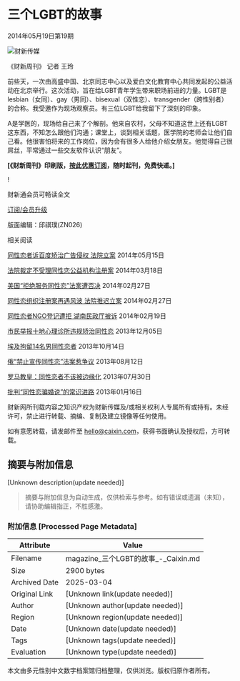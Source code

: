 # 三个LGBT的故事

2014年05月19日第19期

![财新传媒](//file.caixin.com/file/weixin/cx_logo.jpg)

《财新周刊》 记者 王玲

前些天，一次由高盛中国、北京同志中心以及爱白文化教育中心共同发起的公益活动在北京举行。这次活动，旨在给LGBT青年学生带来职场前进的力量。LGBT是lesbian（女同）、gay（男同）、bisexual（双性恋）、transgender（跨性别者）的合称。我受邀作为现场观察员。有三位LGBT给我留下了深刻的印象。

A是学医的，现场给自己来了个解剖。他来自农村，父母不知道这世上还有LGBT这东西，不知怎么跟他们沟通；课堂上，谈到相关话题，医学院的老师会让他们自己看。他很害怕将来的工作岗位，因为会有很多人给他介绍女朋友。他觉得自己很屌丝，平常通过一些交友软件认识“朋友”。

**\[《财新周刊》印刷版，[按此优惠订阅](http://mall.caixin.com/mall/web/product/product.html?id=435&channel=1014&channelSource=zkwzdy)，随时起刊，免费快递。\]**

!

财新通会员可畅读全文

[订阅/会员升级](javascript:;)

版面编辑：邱祺璞(ZN026)

相关阅读

[同性恋者诉百度矫治广告侵权 法院立案](http://m.china.caixin.com/m/2014-05-15/100677721.html) 2014年05月15日

[法院裁定不受理同性恋公益机构注册案](http://m.china.caixin.com/m/2014-03-18/100652763.html) 2014年03月18日

[美国“拒绝服务同性恋”法案遭否决](http://m.international.caixin.com/m/2014-02-27/100644152.html) 2014年02月27日

[同性恋组织注册案再遇风波 法院推迟立案](http://m.china.caixin.com/m/2014-02-27/100643951.html) 2014年02月27日

[同性恋者NGO登记遭拒 湖南民政厅被诉](http://m.china.caixin.com/m/2014-02-19/100640465.html) 2014年02月19日

[市民举报十地心理诊所违规矫治同性恋](http://m.china.caixin.com/m/2013-12-05/100613878.html) 2013年12月05日

[埃及拘留14名男同性恋者](http://m.international.caixin.com/m/2013-10-14/100591473.html) 2013年10月14日

[俄“禁止宣传同性恋”法案惹争议](http://m.international.caixin.com/m/2013-08-12/100568475.html) 2013年08月12日

[罗马教皇：同性恋者不该被边缘化](http://m.international.caixin.com/m/2013-07-30/100562985.html) 2013年07月30日

[批判“同性恋骗婚说”的常识进路](http://m.china.caixin.com/m/2013-01-16/100483492.html) 2013年01月16日

财新网所刊载内容之知识产权为财新传媒及/或相关权利人专属所有或持有。未经许可，禁止进行转载、摘编、复制及建立镜像等任何使用。

如有意愿转载，请发邮件至 [hello@caixin.com](mailto:hello@caixin.com)，获得书面确认及授权后，方可转载。
<!-- tcd_original_link https://magazine.caixin.com/m/2014-05-16/100678193.html -->


## 摘要与附加信息

<!-- tcd_abstract -->
[Unknown description(update needed)]
<!-- tcd_abstract_end -->

> 摘要与附加信息为自动生成，仅供检索与参考。如有错误或遗漏（未知），请协助编辑指正，不胜感激。

### 附加信息 [Processed Page Metadata]

| Attribute       | Value                                  |
|-----------------|----------------------------------------|
| Filename        | magazine_三个LGBT的故事_-_Caixin.md                             |
| Size            | 2900 bytes                           |
| Archived Date   | 2025-03-04                             |
| Original Link   | [Unknown link(update needed)]                       |
| Author          | [Unknown author(update needed)]                               |
| Region          | [Unknown region(update needed)]                               |
| Date            | [Unknown date(update needed)]                                 |
| Tags            | [Unknown tags(update needed)]                                 |
| Evaluation            | [Unknown type(update needed)]                                 |
<!-- tcd_table_end -->

本文由多元性别中文数字档案馆归档整理，仅供浏览。版权归原作者所有。
